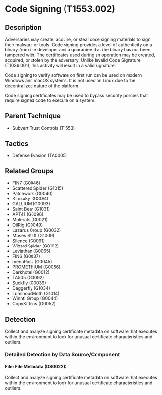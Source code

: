 # Code Signing (T1553.002)

## Description
Adversaries may create, acquire, or steal code signing materials to sign their malware or tools. Code signing provides a level of authenticity on a binary from the developer and a guarantee that the binary has not been tampered with.  The certificates used during an operation may be created, acquired, or stolen by the adversary.   Unlike Invalid Code Signature (T1036.001), this activity will result in a valid signature.

Code signing to verify software on first run can be used on modern Windows and macOS systems. It is not used on Linux due to the decentralized nature of the platform. 

Code signing certificates may be used to bypass security policies that require signed code to execute on a system. 

## Parent Technique
- Subvert Trust Controls (T1553)

## Tactics
- Defense Evasion (TA0005)

## Related Groups
- FIN7 (G0046)
- Scattered Spider (G1015)
- Patchwork (G0040)
- Kimsuky (G0094)
- GALLIUM (G0093)
- Saint Bear (G1031)
- APT41 (G0096)
- Molerats (G0021)
- OilRig (G0049)
- Lazarus Group (G0032)
- Moses Staff (G1009)
- Silence (G0091)
- Wizard Spider (G0102)
- Leviathan (G0065)
- FIN6 (G0037)
- menuPass (G0045)
- PROMETHIUM (G0056)
- Darkhotel (G0012)
- TA505 (G0092)
- Suckfly (G0039)
- Daggerfly (G1034)
- LuminousMoth (G1014)
- Winnti Group (G0044)
- CopyKittens (G0052)

## Detection
Collect and analyze signing certificate metadata on software that executes within the environment to look for unusual certificate characteristics and outliers.

### Detailed Detection by Data Source/Component
#### File: File Metadata (DS0022): 
Collect and analyze signing certificate metadata on software that executes within the environment to look for unusual certificate characteristics and outliers.

